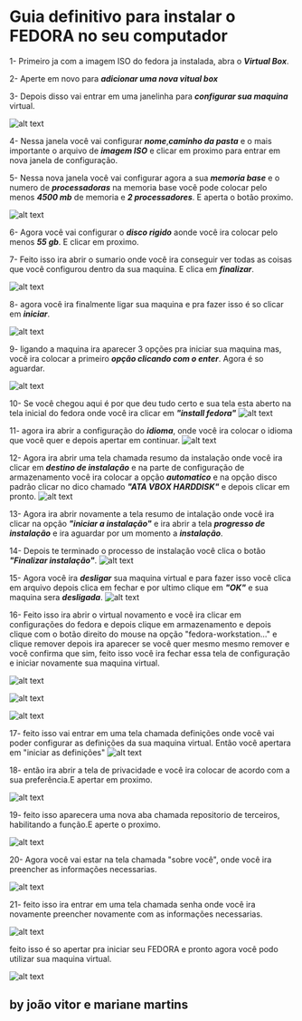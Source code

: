 # Guia definitivo para instalar o FEDORA no seu computador

1- Primeiro ja com a imagem ISO do fedora ja instalada, abra o ***Virtual Box***.

2- Aperte em novo para ***adicionar uma nova vitual box***

3- Depois disso vai entrar em uma janelinha para ***configurar sua maquina*** virtual.

![alt text](imagens/Capturar.PNG)

4- Nessa janela você vai configurar ***nome***,***caminho da pasta*** e o mais importante o arquivo de ***imagem ISO*** e clicar em proximo para entrar em nova janela de configuração.

5- Nessa nova janela você vai configurar agora a sua ***memoria base*** e o numero de ***processadoras*** na memoria base você pode colocar pelo menos ***4500 mb*** de memoria e ***2 processadores***. E aperta o botão proximo.

![alt text](imagens/ubytgh.PNG)
 
6- Agora você vai configurar o ***disco rigido*** aonde você ira colocar pelo menos ***55 gb***. E clicar em proximo.

7- Feito isso ira abrir o sumario onde você ira conseguir ver todas as coisas que você configurou dentro da sua maquina. E clica em ***finalizar***.

![alt text](imagens/hh.PNG)

8- agora você ira finalmente ligar sua maquina e pra fazer isso é so clicar em ***iniciar***.

![alt text](imagens/kk.PNG)

9- ligando a maquina ira aparecer 3 opções pra iniciar sua maquina mas, você ira colocar a primeiro ***opção clicando com o enter***. Agora é so aguardar.

![alt text](<imagens/Capturar (1).PNG>)

10- Se você chegou aqui é por que deu tudo certo e sua tela esta aberto na tela inicial do fedora onde você ira clicar em ***"install fedora"***
![alt text](imagens/pp.PNG)

11- agora ira abrir a configuração do ***idioma***, onde você ira colocar o idioma que você quer e depois apertar em continuar.
![alt text](imagens/n.PNG)

12- Agora ira abrir uma tela chamada resumo da instalação onde você ira clicar em ***destino de instalação*** e na parte de configuração de armazenamento você ira colocar a opção ***automatico*** e na opção disco padrão clicar no dico chamado ***"ATA VBOX HARDDISK"*** e depois clicar em pronto.
![alt text](imagens/ji.PNG)

13- Agora ira abrir novamente a tela resumo de intalação onde você ira clicar na opção ***"iniciar a instalação"*** e ira abrir a tela ***progresso de instalação*** e ira aguardar por um momento a ***instalação***.

14- Depois te terminado o processo de instalação você clica o botão ***"Finalizar instalação"***.
![alt text](imagens/ba.PNG)

15- Agora você ira ***desligar*** sua maquina virtual e para fazer isso você clica em arquivo depois clica em fechar e por ultimo clique em ***"OK"*** e sua maquina sera ***desligada***.
![alt text](imagens/fdgdg.PNG)

16- Feito isso ira abrir o virtual novamento e você ira clicar em configurações do fedora e depois clique em armazenamento e depois clique com o botão direito do mouse na opção  "fedora-workstation..." e clique remover depois ira aparecer se você quer mesmo mesmo remover e você confirma que sim, feito isso você ira fechar essa tela de configuração e iniciar novamente sua maquina virtual. 

![alt text](imagens/kk.PNG)

![alt text](imagens/jgghgj.PNG)

![alt text](imagens/daaada.PNG)

17- feito isso vai entrar em uma tela chamada definições onde você vai poder configurar as definições da sua maquina virtual. Então você apertara em "iniciar as definições" 
![alt text](imagens/iou.PNG)


18- então ira abrir a tela de privacidade e você ira colocar de acordo com a sua preferência.E apertar em proximo.

![alt text](imagens/yiu.PNG)

19- feito isso aparecera uma nova aba chamada repositorio de terceiros, habilitando a função.E aperte o proximo.

![alt text](imagens/nino.PNG)

20- Agora você vai estar na tela chamada "sobre você", onde você ira preencher as informações necessarias.

![alt text](imagens/cico.PNG)

21- feito isso ira entrar em uma tela chamada senha onde você ira novamente preencher novamente com as informações necessarias.

![alt text](imagens/cocu.PNG)

feito isso é so apertar pra iniciar seu FEDORA e pronto agora você podo utilizar sua maquina virtual.

![alt text](imagens/jio.PNG)

## by joão vitor e mariane martins


